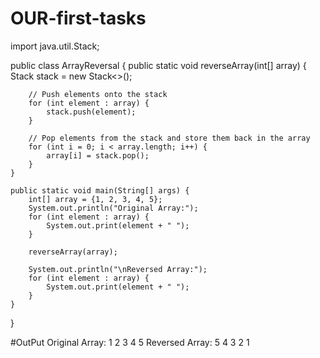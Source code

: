 # OUR-first-tasks

import java.util.Stack;

public class ArrayReversal {
    public static void reverseArray(int[] array) {
        Stack<Integer> stack = new Stack<>();

        // Push elements onto the stack
        for (int element : array) {
            stack.push(element);
        }

        // Pop elements from the stack and store them back in the array
        for (int i = 0; i < array.length; i++) {
            array[i] = stack.pop();
        }
    }

    public static void main(String[] args) {
        int[] array = {1, 2, 3, 4, 5};
        System.out.println("Original Array:");
        for (int element : array) {
            System.out.print(element + " ");
        }

        reverseArray(array);

        System.out.println("\nReversed Array:");
        for (int element : array) {
            System.out.print(element + " ");
        }
    }
}

#OutPut
Original Array:
1 2 3 4 5 
Reversed Array:
5 4 3 2 1 
